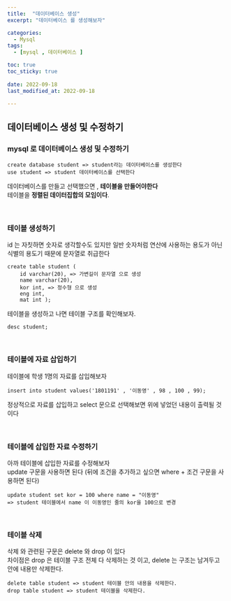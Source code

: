 ```yaml
---
title:  "데이터베이스 생성" 
excerpt: "데이터베이스 를 생성해보자"

categories:
  - Mysql
tags:
  - [mysql , 데이터베이스 ]

toc: true
toc_sticky: true
 
date: 2022-09-18
last_modified_at: 2022-09-18

---
```


## 데이터베이스 생성 및 수정하기

### mysql 로 데이터베이스 생성 및 수정하기


```
create database student => student라는 데이터베이스를 생성한다
use student => student 데이터베이스를 선택한다
```
데이터베이스를 만들고 선택했으면 , <b>테이블을 만들어야한다</b> <br> 
테이블을 <b>정렬된 데이터집합의 모임이다</b>.

<br>

### 테이블 생성하기

id 는 자칫하면 숫자로 생각할수도 있지만 일반 숫자처럼 연산에 사용하는 용도가 아닌 식별의 용도기 때문에 문자열로 취급한다
```
create table student (
    id varchar(20), => 가변길이 문자열 으로 생성
    name varchar(20),
    kor int, => 정수형 으로 생성
    eng int,
    mat int );
```
테이블을 생성하고 나면 테이블 구조를 확인해보자.
```
desc student;
```

<br>


### 테이블에 자료 삽입하기
테이블에 학생 1명의 자료를 삽입해보자
```
insert into student values('1801191' , '이동영' , 98 , 100 , 99);
```
정상적으로 자료를 삽입하고 select 문으로 선택해보면 위에 넣었던 내용이 출력될 것이다

<br>

### 테이블에 삽입한 자료 수정하기
아까 테이블에 삽입한 자료를 수정해보자
<br>
update 구문을 사용하면 된다
(뒤에 조건을 추가하고 싶으면 where + 조건 구문을 사용하면 된다)
```
update student set kor = 100 where name = "이동영"
=> student 테이블에서 name 이 이동영인 줄의 kor을 100으로 변경
```

<br>

### 테이블 삭제
삭제 와 관련된 구문은 delete 와 drop 이 있다<br>
차이점은 drop 은 테이블 구조 전체 다 삭제하는 것 이고, delete 는 구조는 남겨두고 안에 내용만 삭제한다.

```
delete table student => student 테이블 안의 내용을 삭제한다.
drop table student => student 테이블을 삭제한다.
```


